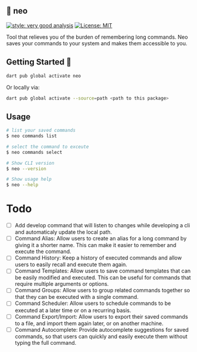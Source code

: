 ## 🐰 neo

[![style: very good analysis][very_good_analysis_badge]][very_good_analysis_link]
[![License: MIT][license_badge]][license_link]

Tool that relieves you of the burden of remembering long commands. Neo saves your commands to your system and makes them accessible to you.


## Getting Started 🚀

```sh
dart pub global activate neo
```

Or locally via:

```sh
dart pub global activate --source=path <path to this package>
```

## Usage

```sh
# list your saved commands
$ neo commands list

# select the command to exceute
$ neo commands select

# Show CLI version
$ neo --version

# Show usage help
$ neo --help
```

# Todo

- [ ] Add develop command that will listen to changes while developing a cli and automaticaly update the local path.
- [ ] Command Alias: Allow users to create an alias for a long command by giving it a shorter name. This can make it easier to remember and execute the command.
- [ ] Command History: Keep a history of executed commands and allow users to easily recall and execute them again.
- [ ] Command Templates: Allow users to save command templates that can be easily modified and executed. This can be useful for commands that require multiple arguments or options.
- [ ] Command Groups: Allow users to group related commands together so that they can be executed with a single command.
- [ ] Command Scheduler: Allow users to schedule commands to be executed at a later time or on a recurring basis.
- [ ] Command Export/Import: Allow users to export their saved commands to a file, and import them again later, or on another machine.
- [ ] Command Autocomplete: Provide autocomplete suggestions for saved commands, so that users can quickly and easily execute them without typing the full command.

[license_badge]: https://img.shields.io/badge/license-MIT-blue.svg
[license_link]: https://opensource.org/licenses/MIT
[very_good_analysis_badge]: https://img.shields.io/badge/style-very_good_analysis-B22C89.svg
[very_good_analysis_link]: https://pub.dev/packages/very_good_analysis

